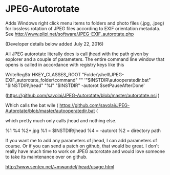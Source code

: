 JPEG-Autorotate
===============

Adds Windows right click menu items to folders and photo files (.jpg, .jpeg) for lossless rotation of JPEG files according to EXIF orientation metadata.
See http://www.pilpi.net/software/JPEG-EXIF_autorotate.php

(Developer details below added July 22, 2016)

All JPEG autorotate literally does is call jhead with the path given by explorer and a couple of parameters. The entire command line window that opens is called in accordance with registry keys like this

WriteRegStr HKEY_CLASSES_ROOT "Folder\shell\JPEG-EXIF_autorotate_folder\command" "" '"$INSTDIR\autooperatedir.bat" "$INSTDIR\jhead" "%l" "$INSTDIR" -autorot $setPauseAfterDone'

(https://github.com/savolai/JPEG-Autorotate/blob/master/autorotate.nsi )

Which calls the bat wile
( https://github.com/savolai/JPEG-Autorotate/blob/master/autooperatedir.bat (

which pretty much only calls jhead and nothing else.

%1 %4 %2\*.jpg
%1 = $INSTDIR\jhead
%4 = -autorot
%2 = directory path

If you want me to add any parameters of jhead, I can add parameters of course. Or if you can send a patch on github, that would be great. I don't really have much time to work on JPEG autorotate and would love someone to take its maintenance over on github.

http://www.sentex.net/~mwandel/jhead/usage.html
